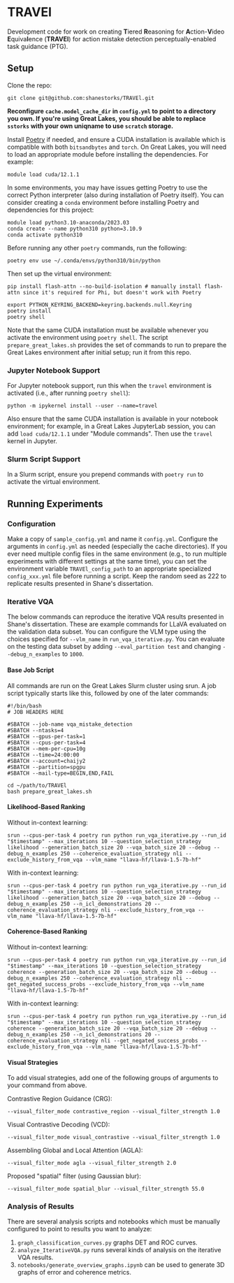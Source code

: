 # TRAVEl

Development code for work on creating **T**iered **R**easoning for **A**ction-**V**ideo **E**quiva**l**ence (**TRAVEl**) for action mistake detection perceptually-enabled task guidance (PTG).

## Setup

Clone the repo:

```
git clone git@github.com:shanestorks/TRAVEl.git
```

**Reconfigure `cache.model_cache_dir` in `config.yml` to point to a directory you own. If you're using Great Lakes, you should be able to replace `sstorks` with your own uniqname to use `scratch` storage.**

Install [Poetry](https://python-poetry.org/docs/#installing-with-the-official-installer) if needed, and ensure a CUDA installation is available which is compatible with both `bitsandbytes` and `torch`. On Great Lakes, you will need to load an appropriate module before installing the dependencies. For example:

```
module load cuda/12.1.1
```

In some environments, you may have issues getting Poetry to use the correct Python interpreter (also during installation of Poetry itself). You can consider creating a `conda` environment before installing Poetry and dependencies for this project:

```
module load python3.10-anaconda/2023.03
conda create --name python310 python=3.10.9
conda activate python310
```

Before running any other `poetry` commands, run the following:

```
poetry env use ~/.conda/envs/python310/bin/python
```

Then set up the virtual environment:

```
pip install flash-attn --no-build-isolation # manually install flash-attn since it's required for Phi, but doesn't work with Poetry

export PYTHON_KEYRING_BACKEND=keyring.backends.null.Keyring
poetry install
poetry shell
```

Note that the same CUDA installation must be available whenever you activate the environment using `poetry shell`. The script `prepare_great_lakes.sh` provides the set of commands to run to prepare the Great Lakes environment after initial setup; run it from this repo.

### Jupyter Notebook Support

For Jupyter notebook support, run this when the `travel` environment is activated (i.e., after running `poetry shell`):

```
python -m ipykernel install --user --name=travel
```

Also ensure that the same CUDA installation is available in your notebook environment; for example, in a Great Lakes JupyterLab session, you can add `load cuda/12.1.1` under "Module commands". Then use the `travel` kernel in Jupyter.

### Slurm Script Support

In a Slurm script, ensure you prepend commands with `poetry run` to activate the virtual environment.

## Running Experiments

### Configuration

Make a copy of `sample_config.yml` and name it `config.yml`. Configure the arguments in `config.yml` as needed (especially the cache directories). If you ever need multiple config files in the same environment (e.g., to run multiple experiments with different settings at the same time), you can set the environment variable `TRAVEl_config_path` to an appropriate specialized `config_xxx.yml` file before running a script. Keep the random seed as 222 to replicate results presented in Shane's dissertation.

### Iterative VQA

The below commands can reproduce the iterative VQA results presented in Shane's dissertation. These are example commands for LLaVA evaluated on the validation data subset. You can configure the VLM type using the choices specified for `--vlm_name` in `run_vqa_iterative.py`. You can evaluate on the testing data subset by adding `--eval_partition test` and changing `--debug_n_examples` to `1000`.

#### Base Job Script

All commands are run on the Great Lakes Slurm cluster using srun. A job script typically starts like this, followed by one of the later commands:

```
#!/bin/bash
# JOB HEADERS HERE

#SBATCH --job-name vqa_mistake_detection
#SBATCH --ntasks=4
#SBATCH --gpus-per-task=1
#SBATCH --cpus-per-task=4
#SBATCH --mem-per-cpu=10g
#SBATCH --time=24:00:00
#SBATCH --account=chaijy2
#SBATCH --partition=spgpu
#SBATCH --mail-type=BEGIN,END,FAIL

cd ~/path/to/TRAVEl
bash prepare_great_lakes.sh
```

#### Likelihood-Based Ranking

Without in-context learning:

```
srun --cpus-per-task 4 poetry run python run_vqa_iterative.py --run_id "$timestamp" --max_iterations 10 --question_selection_strategy likelihood --generation_batch_size 20 --vqa_batch_size 20 --debug --debug_n_examples 250 --coherence_evaluation_strategy nli --exclude_history_from_vqa --vlm_name "llava-hf/llava-1.5-7b-hf"
```

With in-context learning:

```
srun --cpus-per-task 4 poetry run python run_vqa_iterative.py --run_id "$timestamp" --max_iterations 10 --question_selection_strategy likelihood --generation_batch_size 20 --vqa_batch_size 20 --debug --debug_n_examples 250 --n_icl_demonstrations 20 --coherence_evaluation_strategy nli --exclude_history_from_vqa --vlm_name "llava-hf/llava-1.5-7b-hf"
```

#### Coherence-Based Ranking

Without in-context learning:

```
srun --cpus-per-task 4 poetry run python run_vqa_iterative.py --run_id "$timestamp" --max_iterations 10 --question_selection_strategy coherence --generation_batch_size 20 --vqa_batch_size 20 --debug --debug_n_examples 250 --coherence_evaluation_strategy nli --get_negated_success_probs --exclude_history_from_vqa --vlm_name "llava-hf/llava-1.5-7b-hf"
```

With in-context learning:

```
srun --cpus-per-task 4 poetry run python run_vqa_iterative.py --run_id "$timestamp" --max_iterations 10 --question_selection_strategy coherence --generation_batch_size 20 --vqa_batch_size 20 --debug --debug_n_examples 250 --n_icl_demonstrations 20 --coherence_evaluation_strategy nli --get_negated_success_probs --exclude_history_from_vqa --vlm_name "llava-hf/llava-1.5-7b-hf"
```

#### Visual Strategies

To add visual strategies, add one of the following groups of arguments to your command from above.

Contrastive Region Guidance (CRG):

```
--visual_filter_mode contrastive_region --visual_filter_strength 1.0
```

Visual Contrastive Decoding (VCD):

```
--visual_filter_mode visual_contrastive --visual_filter_strength 1.0
```

Assembling Global and Local Attention (AGLA):

```
--visual_filter_mode agla --visual_filter_strength 2.0
```

Proposed "spatial" filter (using Gaussian blur):

```
--visual_filter_mode spatial_blur --visual_filter_strength 55.0
```

### Analysis of Results

There are several analysis scripts and notebooks which must be manually configured to point to results you want to analyze:

1. `graph_classification_curves.py` graphs DET and ROC curves.
2. `analyze_IterativeVQA.py` runs several kinds of analysis on the iterative VQA results.
3. `notebooks/generate_overview_graphs.ipynb` can be used to generate 3D graphs of error and coherence metrics.